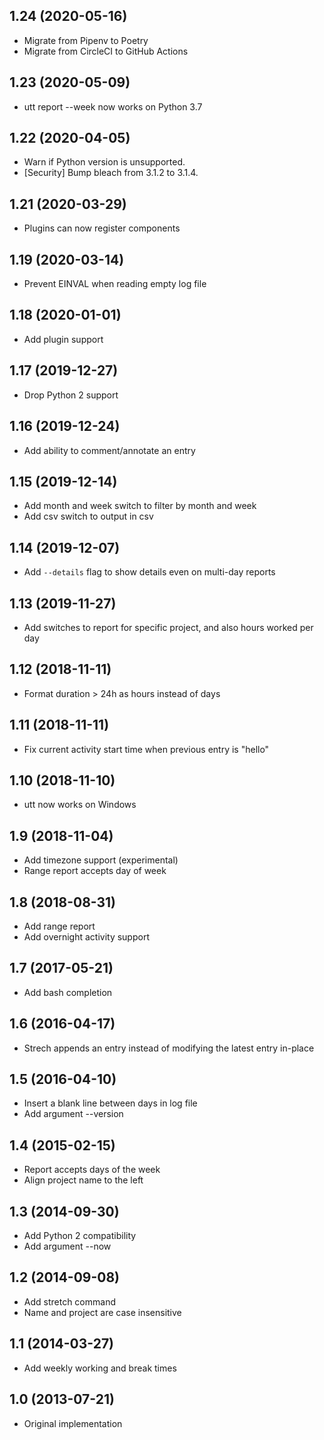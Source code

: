 ## 1.24 (2020-05-16)

  * Migrate from Pipenv to Poetry
  * Migrate from CircleCI to GitHub Actions

## 1.23 (2020-05-09)

  * utt report --week now works on Python 3.7

## 1.22 (2020-04-05)

  * Warn if Python version is unsupported.
  * [Security] Bump bleach from 3.1.2 to 3.1.4.

## 1.21 (2020-03-29)

  * Plugins can now register components

## 1.19 (2020-03-14)

  * Prevent EINVAL when reading empty log file

## 1.18 (2020-01-01)

  * Add plugin support

## 1.17 (2019-12-27)

  * Drop Python 2 support

## 1.16 (2019-12-24)

  * Add ability to comment/annotate an entry

## 1.15 (2019-12-14)

  * Add month and week switch to filter by month and week
  * Add csv switch to output in csv

## 1.14 (2019-12-07)

  * Add `--details` flag to show details even on multi-day reports

## 1.13 (2019-11-27)

  * Add switches to report for specific project, and also hours worked
    per day

## 1.12 (2018-11-11)

  * Format duration > 24h as hours instead of days

## 1.11 (2018-11-11)

  * Fix current activity start time when previous entry is "hello"

## 1.10 (2018-11-10)

  * utt now works on Windows

## 1.9 (2018-11-04)

  * Add timezone support (experimental)
  * Range report accepts day of week

## 1.8 (2018-08-31)

  * Add range report
  * Add overnight activity support

## 1.7 (2017-05-21)

  * Add bash completion

## 1.6 (2016-04-17)

  * Strech appends an entry instead of modifying the latest entry
    in-place

## 1.5 (2016-04-10)

  * Insert a blank line between days in log file
  * Add argument --version

## 1.4 (2015-02-15)

  * Report accepts days of the week
  * Align project name to the left

## 1.3 (2014-09-30)

  * Add Python 2 compatibility
  * Add argument --now

## 1.2 (2014-09-08)

  * Add stretch command
  * Name and project are case insensitive

## 1.1 (2014-03-27)

  * Add weekly working and break times

## 1.0 (2013-07-21)

  * Original implementation
